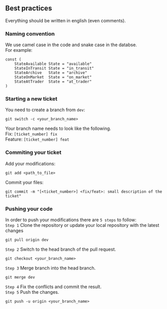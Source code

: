 ## Best practices
Everything should be written in english (even comments).
### Naming convention
We use camel case in the code and snake case in the databse.  
For example:
```
const (
	StateAvailable State = "available"
	StateInTransit State = "in_transit"
	StateArchive   State = "archive"
	StateOnMarket  State = "on_market"
	StateAtTrader  State = "at_trader"
)
```
### Starting a new ticket
You need to create a branch from `dev`:  
```
git switch -c <your_branch_name>
```
Your branch name needs to look like the following.  
Fix: `[ticket_number] fix`  
Feature: `[ticket_number] feat`
### Commiting your ticket
Add your modifications:  
```
git add <path_to_file>
```
Commit your files:  
```
git commit -m "[<ticket_number>] <fix/feat>: small description of the ticket"
```
### Pushing your code
In order to push your modifications there are `5 steps` to follow:  
`Step 1` Clone the repository or update your local repository with the latest changes  
```
git pull origin dev
```
`Step 2` Switch to the head branch of the pull request.  
```
git checkout <your_branch_name>
```
`Step 3` Merge branch into the head branch.  
```
git merge dev
```
`Step 4` Fix the conflicts and commit the result.  
`Step 5` Push the changes.
```
git push -u origin <your_branch_name>
```
